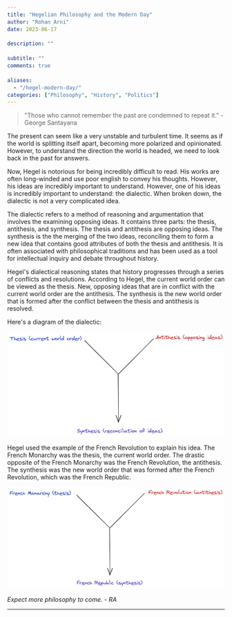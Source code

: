 ```yaml
---
title: "Hegelian Philosophy and the Modern Day"
author: "Rohan Arni"
date: 2023-06-17

description: ""

subtitle: ""
comments: true

aliases:
  - "/hegel-modern-day/"
categories: ["Philosophy", "History", "Politics"]
---
```


>"Those who cannot remember the past are condemned to repeat it." - George Santayana

The present can seem like a very unstable and turbulent time. It seems as if the world is splitting itself apart, becoming more polarized and opinionated. However, to understand the direction the world is headed, we need to look back in the past for answers. 

Now, Hegel is notorious for being incredibly difficult to read. His works are often long-winded and use poor english to convey his thoughts. However, his ideas are incredibly important to understand. However, one of his ideas is incredibly important to understand: the dialectic. When broken down, the dialectic is not a very complicated idea.

The dialectic refers to a method of reasoning and argumentation that involves the examining opposing ideas. It contains three parts: the thesis, antithesis, and synthesis. The thesis and antithesis are opposing ideas. The synthesis is the the merging of the two ideas, reconciling them to form a new idea that contains good attributes of both the thesis and antithesis. It is often associated with philosophical traditions and has been used as a tool for intellectual inquiry and debate throughout history.

Hegel's dialectical reasoning states that history progresses through a series of conflicts and resolutions. According to Hegel, the current world order can be viewed as the thesis. New, opposing ideas that are in conflict with the current world order are the antithesis. The synthesis is the new world order that is formed after the conflict between the thesis and antithesis is resolved.

Here's a diagram of the dialectic:

![1](images/dialectic1.excalidraw.png)

Hegel used the example of the French Revolution to explain his idea. The French Monarchy was the thesis, the current world order. The drastic opposite of the French Monarchy was the French Revolution, the antithesis. The synthesis was the new world order that was formed after the French Revolution, which was the French Republic.

![2](images/dialectic2.excalidraw.png)
<!--
Using the dialectic, we can visualize the modern day as just a series of Hegelian dialectics. I think the best example of this is the current state of affairs in Israel. This involves two applications of the dialectic at a broad level:

Origins:

1. Thesis: Pre-1948 Jewish Migration and Zionist Movement
- The Jewish diaspora and persecution throughout history laid the foundation for the Zionist movement, which sought to establish a Jewish homeland in Palestine.
- The Jewish migration to Palestine increased during the late 19th and early 20th centuries, leading to conflicts with the Arab population already residing there.

2. Antithesis: Arab Nationalism and Anti-Zionist Sentiment

- The rise of Arab nationalism coincided with the growing Jewish presence in Palestine.
- Tensions escalated as the Arab population expressed opposition to the Zionist movement, fearing dispossession of their land and the establishment of a Jewish state.

3. Synthesis: 1947 UN Partition Plan and Creation of Israel

- In 1947, the United Nations proposed a partition plan to divide Palestine into separate Jewish and Arab states.
- While the Jewish leadership accepted the plan, Arab states and Palestinian Arabs rejected it, leading to the 1948 Arab-Israeli War.
- Israel declared independence in 1948, leading to a synthesis of sorts by establishing a Jewish state but failing to resolve the broader conflict.

Current state:

1. New Thesis: Post-1948 Arab-Israeli Conflicts and Occupation

- The establishment of Israel led to ongoing hostilities between Israel and its neighboring Arab states, including wars in 1956, 1967, and 1973.
- The Israeli victory in the 1967 Six-Day War resulted in the occupation of the West Bank, Gaza Strip, and other territories, leading to further tensions and resistance from Palestinians.

5. New Antithesis: Palestinian Nationalism and Intifadas

- Palestinian nationalism emerged as a response to Israeli occupation, leading to the formation of organizations such as the Palestinian Liberation Organization (PLO).
- The First Intifada (1987-1993) and the Second Intifada (2000-2005) saw widespread Palestinian uprisings against Israeli control, with both sides engaging in violent confrontations.

At the current state, there is no synthesis. However, the Hegelian synthesis can take decades to come to fruition, as seen with the French Revolution. 

The Israel-Palestine conflict is just one example, but nearly every single current social or political issue can be visualized through the Hegelian dialectic.  -->

*Expect more philosophy to come. - RA*

---